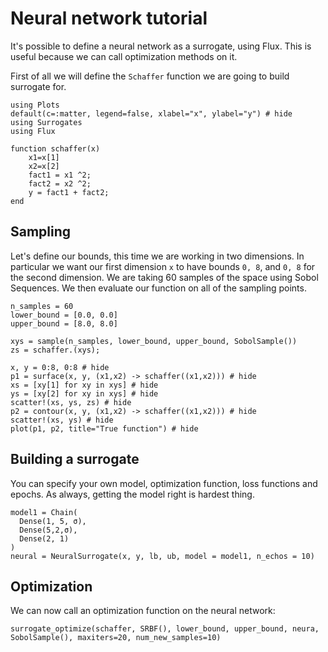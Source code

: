 # Neural network tutorial

It's possible to define a neural network as a surrogate, using Flux.
This is useful because we can call optimization methods on it.

First of all we will define the `Schaffer` function we are going to build surrogate for.

```@example Neural_surrogate
using Plots
default(c=:matter, legend=false, xlabel="x", ylabel="y") # hide
using Surrogates
using Flux

function schaffer(x)
    x1=x[1]
    x2=x[2]
    fact1 = x1 ^2;
    fact2 = x2 ^2;
    y = fact1 + fact2;
end
```


## Sampling

Let's define our bounds, this time we are working in two dimensions. In particular we want our first dimension `x` to have bounds `0, 8`, and `0, 8` for the second dimension. We are taking 60 samples of the space using Sobol Sequences. We then evaluate our function on all of the sampling points.

```@example Neural_surrogate
n_samples = 60
lower_bound = [0.0, 0.0]
upper_bound = [8.0, 8.0]

xys = sample(n_samples, lower_bound, upper_bound, SobolSample())
zs = schaffer.(xys);
```

```@example Neural_surrogate
x, y = 0:8, 0:8 # hide
p1 = surface(x, y, (x1,x2) -> schaffer((x1,x2))) # hide
xs = [xy[1] for xy in xys] # hide
ys = [xy[2] for xy in xys] # hide
scatter!(xs, ys, zs) # hide
p2 = contour(x, y, (x1,x2) -> schaffer((x1,x2))) # hide
scatter!(xs, ys) # hide
plot(p1, p2, title="True function") # hide
```


## Building a surrogate
You can specify your own model, optimization function, loss functions and epochs.
As always, getting the model right is hardest thing.

```@example Neural_surrogate
model1 = Chain(
  Dense(1, 5, σ),
  Dense(5,2,σ),
  Dense(2, 1)
)
neural = NeuralSurrogate(x, y, lb, ub, model = model1, n_echos = 10)
```

## Optimization
We can now call an optimization function on the neural network:
```@example Neural_surrogate
surrogate_optimize(schaffer, SRBF(), lower_bound, upper_bound, neura, SobolSample(), maxiters=20, num_new_samples=10)
```
